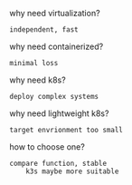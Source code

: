 why need virtualization?

```
independent, fast
```

why need containerized?

```
minimal loss
```

why need k8s?

```
deploy complex systems
```

why need lightweight k8s?

```
target envrionment too small
```

how to choose one?

```
compare function, stable
	k3s maybe more suitable
```

